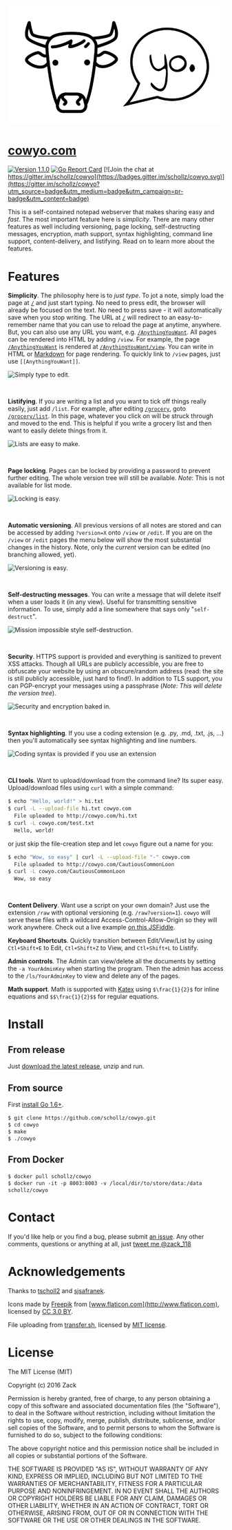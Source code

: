 ![Logo](/static/img/cowyo.png)

# [cowyo.com](http://cowyo.com/)

[![Version 1.1.0](https://img.shields.io/badge/version-1.1.0-brightgreen.svg)]() [![Go Report Card](https://goreportcard.com/badge/github.com/schollz/cowyo)](https://goreportcard.com/report/github.com/schollz/cowyo) [![Join the chat at https://gitter.im/schollz/cowyo](https://badges.gitter.im/schollz/cowyo.svg)](https://gitter.im/schollz/cowyo?utm_source=badge&utm_medium=badge&utm_campaign=pr-badge&utm_content=badge)

This is a self-contained notepad webserver that makes sharing easy and _fast_. The most important feature here is _simplicity_. There are many other features as well including versioning, page locking, self-destructing messages, encryption, math support, syntax highlighting, command line support, content-delivery, and listifying. Read on to learn more about the features.

# Features

**Simplicity**. The philosophy here is to _just type_. To jot a note, simply load the page at [`/`](http://cowyo.com/) and just start typing. No need to press edit, the browser will already be focused on the text. No need to press save - it will automatically save when you stop writing. The URL at [`/`](http://cowyo.com/) will redirect to an easy-to-remember name that you can use to reload the page at anytime, anywhere. But, you can also use any URL you want, e.g. [`/AnythingYouWant`](http://cowyo.com/AnythingYouWant). All pages can be rendered into HTML by adding `/view`. For example, the page [`/AnythingYouWant`](http://cowyo.com/AnythingYouWant) is rendered at [`/AnythingYouWant/view`](http://cowyo.com/AnythingYouWant/view). You can write in HTML or [Markdown](https://daringfireball.net/projects/markdown/) for page rendering. To quickly link to `/view` pages, just use `[[AnythingYouWant]]`.

![Simply type to edit.](https://raw.githubusercontent.com/schollz/cowyo/master/static/img/help1.gif)

<br>

**Listifying**. If you are writing a list and you want to tick off things really easily, just add `/list`. For example, after editing [`/grocery`](http://cowyo.com/grocery), goto [`/grocery/list`](http://cowyo.com/grocery/list). In this page, whatever you click on will be struck through and moved to the end. This is helpful if you write a grocery list and then want to easily delete things from it.

![Lists are easy to make.](https://raw.githubusercontent.com/schollz/cowyo/master/static/img/help2.gif)

<br>

**Page locking**. Pages can be locked by providing a password to prevent further editing. The whole version tree will still be available. _Note_: This is not available for list mode.

![Locking is easy.](https://raw.githubusercontent.com/schollz/cowyo/master/static/img/help3.gif)

<br>

**Automatic versioning**. All previous versions of all notes are stored and can be accessed by adding `?version=X` onto `/view` or `/edit`. If you are on the `/view` or `/edit` pages the menu below will show the most substantial changes in the history. Note, only the _current_ version can be edited (no branching allowed, yet).

![Versioning is easy.](https://raw.githubusercontent.com/schollz/cowyo/master/static/img/help4.gif)

<br>

**Self-destructing messages**. You can write a message that will delete itself when a user loads it (in any view). Useful for transmitting sensitive information. To use, simply add a line somewhere that says only "`self-destruct`".

![Mission impossible style self-destruction.](https://raw.githubusercontent.com/schollz/cowyo/master/static/img/help5.gif)

<br>

**Security**. HTTPS support is provided and everything is sanitized to prevent XSS attacks. Though all URLs are publicly accessible, you are free to obfuscate your website by using an obscure/random address (read: the site is still publicly accessible, just hard to find!). In addition to TLS support, you can PGP-encrypt your messages using a passphrase (_Note: This will delete the version tree_).

![Security and encryption baked in.](https://raw.githubusercontent.com/schollz/cowyo/master/static/img/help6.gif)

<br>

**Syntax highlighting**. If you use a coding extension (e.g. .py, .md, .txt, .js, ...) then you'll automatically see syntax highlighting and line numbers.

![Coding syntax is provided if you use an extension](https://raw.githubusercontent.com/schollz/cowyo/master/static/img/help7.gif)

<br>

**CLI tools**. Want to upload/download from the command line? Its super easy. Upload/download files using `curl` with a simple command:

```bash
$ echo "Hello, world!" > hi.txt
$ curl -L --upload-file hi.txt cowyo.com
  File uploaded to http://cowyo.com/hi.txt
$ curl -L cowyo.com/test.txt
  Hello, world!
```

or just skip the file-creation step and let `cowyo` figure out a name for you:

```bash
$ echo "Wow, so easy" | curl -L --upload-file "-" cowyo.com
  File uploaded to http://cowyo.com/CautiousCommonLoon
$ curl -L cowyo.com/CautiousCommonLoon
  Wow, so easy
```

<br>

**Content Delivery**. Want use a script on your own domain? Just use the extension `/raw` with optional versioning (e.g. `/raw?version=1`). `cowyo` will serve these files with a wildcard Access-Control-Allow-Origin so they will work anywhere. Check out a live example [on this JSFiddle](https://jsfiddle.net/9mm3afao/).

**Keyboard Shortcuts**. Quickly transition between Edit/View/List by using `Ctl+Shift+E` to Edit, `Ctl+Shift+Z` to View, and `Ctl+Shift+L` to Listify.

**Admin controls**. The Admin can view/delete all the documents by setting the `-a YourAdminKey` when starting the program. Then the admin has access to the `/ls/YourAdminKey` to view and delete any of the pages.

**Math support**. Math is supported with [Katex](https://github.com/Khan/KaTeX) using `$\frac{1}{2}$` for inline equations and `$$\frac{1}{2}$$` for regular equations.

# Install

## From release

Just [download the latest release](https://github.com/schollz/cowyo/releases/tag/1.1.0), unzip and run.

## From source

First [install Go 1.6+](https://golang.org/doc/install).

```
$ git clone https://github.com/schollz/cowyo.git
$ cd cowyo
$ make
$ ./cowyo
```

## From Docker

```
$ docker pull schollz/cowyo
$ docker run -it -p 8003:8003 -v /local/dir/to/store/data:/data schollz/cowyo
```

# Contact

If you'd like help or you find a bug, please submit [an issue](https://github.com/schollz/cowyo/issues). Any other comments, questions or anything at all, just [tweet me @zack_118](https://twitter.com/intent/tweet?screen_name=zack_118)

# Acknowledgements

Thanks to [tscholl2](https://github.com/tscholl2) and [sjsafranek](https://github.com/sjsafranek).

Icons made by [Freepik](http://www.freepik.com) from [www.flaticon.com](http://www.flaticon.com), licensed by [CC 3.0 BY](http://creativecommons.org/licenses/by/3.0/ "Creative Commons BY 3.0").

File uploading from [transfer.sh](https://github.com/dutchcoders/transfer.sh/blob/98399c91dd86682077cf9542badbf1658fd9a8c1/transfersh-server/handlers.go#L293-L369), licensed by [MIT license](https://github.com/dutchcoders/transfer.sh/blob/40c9bf7675fb84e78d9a011052b9d0900ec7dde1/LICENSE).

# License

The MIT License (MIT)

Copyright (c) 2016 Zack

Permission is hereby granted, free of charge, to any person obtaining a copy of this software and associated documentation files (the "Software"), to deal in the Software without restriction, including without limitation the rights to use, copy, modify, merge, publish, distribute, sublicense, and/or sell copies of the Software, and to permit persons to whom the Software is furnished to do so, subject to the following conditions:

The above copyright notice and this permission notice shall be included in all copies or substantial portions of the Software.

THE SOFTWARE IS PROVIDED "AS IS", WITHOUT WARRANTY OF ANY KIND, EXPRESS OR IMPLIED, INCLUDING BUT NOT LIMITED TO THE WARRANTIES OF MERCHANTABILITY, FITNESS FOR A PARTICULAR PURPOSE AND NONINFRINGEMENT. IN NO EVENT SHALL THE AUTHORS OR COPYRIGHT HOLDERS BE LIABLE FOR ANY CLAIM, DAMAGES OR OTHER LIABILITY, WHETHER IN AN ACTION OF CONTRACT, TORT OR OTHERWISE, ARISING FROM, OUT OF OR IN CONNECTION WITH THE SOFTWARE OR THE USE OR OTHER DEALINGS IN THE SOFTWARE.
